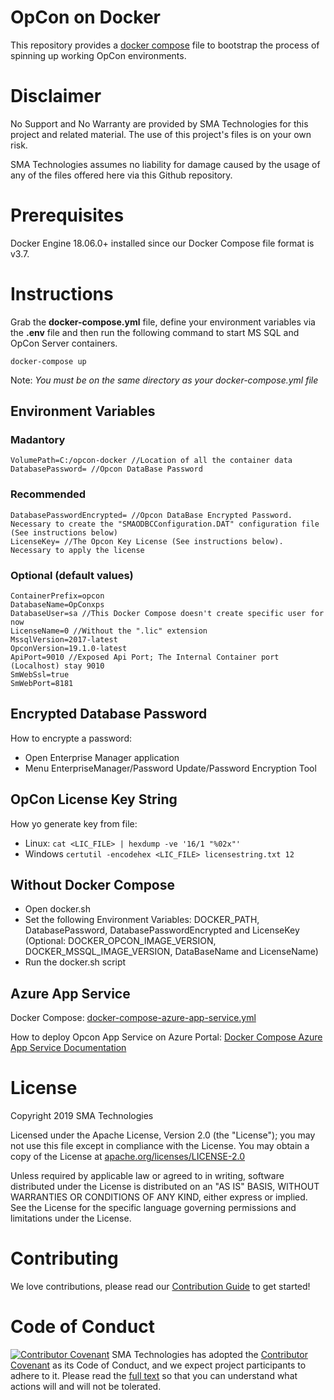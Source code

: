 # OpCon on Docker
This repository provides a [docker compose](https://docs.docker.com/compose/) file to bootstrap the process of spinning up working OpCon environments.

# Disclaimer
No Support and No Warranty are provided by SMA Technologies for this project and related material. The use of this project's files is on your own risk.

SMA Technologies assumes no liability for damage caused by the usage of any of the files offered here via this Github repository.

# Prerequisites
Docker Engine 18.06.0+ installed since our Docker Compose file format is v3.7.

# Instructions
Grab the **docker-compose.yml** file, define your environment variables via the **.env** file and then run the following command to start MS SQL and OpCon Server containers.
```
docker-compose up
```
Note: *You must be on the same directory as your docker-compose.yml file*

## Environment Variables

### Madantory

```
VolumePath=C:/opcon-docker //Location of all the container data
DatabasePassword= //Opcon DataBase Password
```

### Recommended

```
DatabasePasswordEncrypted= //Opcon DataBase Encrypted Password. Necessary to create the "SMAODBCConfiguration.DAT" configuration file (See instructions below)
LicenseKey= //The Opcon Key License (See instructions below). Necessary to apply the license
```

### Optional (default values)

```
ContainerPrefix=opcon
DatabaseName=OpConxps
DatabaseUser=sa //This Docker Compose doesn't create specific user for now
LicenseName=0 //Without the ".lic" extension
MssqlVersion=2017-latest
OpconVersion=19.1.0-latest
ApiPort=9010 //Exposed Api Port; The Internal Container port (Localhost) stay 9010
SmWebSsl=true
SmWebPort=8181
```

## Encrypted Database Password

How to encrypte a password:
- Open Enterprise Manager application
- Menu EnterpriseManager/Password Update/Password Encryption Tool

## OpCon License Key String

How yo generate key from file:
- Linux: `cat <LIC_FILE> | hexdump -ve '16/1 "%02x"'`
- Windows `certutil -encodehex <LIC_FILE> licensestring.txt 12`

## Without Docker Compose

- Open docker.sh
- Set the following Environment Variables: DOCKER_PATH, DatabasePassword, DatabasePasswordEncrypted and LicenseKey (Optional: DOCKER_OPCON_IMAGE_VERSION, DOCKER_MSSQL_IMAGE_VERSION, DataBaseName and LicenseName)
- Run the docker.sh script

## Azure App Service

Docker Compose: [docker-compose-azure-app-service.yml](docker-compose-azure-app-service.yml)

 How to deploy Opcon App Service on Azure Portal: [Docker Compose Azure App Service Documentation](doc/docker-compose-azure-app-service.md)

# License
Copyright 2019 SMA Technologies

Licensed under the Apache License, Version 2.0 (the "License");
you may not use this file except in compliance with the License.
You may obtain a copy of the License at [apache.org/licenses/LICENSE-2.0](http://www.apache.org/licenses/LICENSE-2.0)

Unless required by applicable law or agreed to in writing, software
distributed under the License is distributed on an "AS IS" BASIS,
WITHOUT WARRANTIES OR CONDITIONS OF ANY KIND, either express or implied.
See the License for the specific language governing permissions and
limitations under the License.

# Contributing
We love contributions, please read our [Contribution Guide](CONTRIBUTING.md) to get started!

# Code of Conduct
[![Contributor Covenant](https://img.shields.io/badge/Contributor%20Covenant-v2.0%20adopted-ff69b4.svg)](code-of-conduct.md)
SMA Technologies has adopted the [Contributor Covenant](CODE_OF_CONDUCT.md) as its Code of Conduct, and we expect project participants to adhere to it. Please read the [full text](CODE_OF_CONDUCT.md) so that you can understand what actions will and will not be tolerated.
